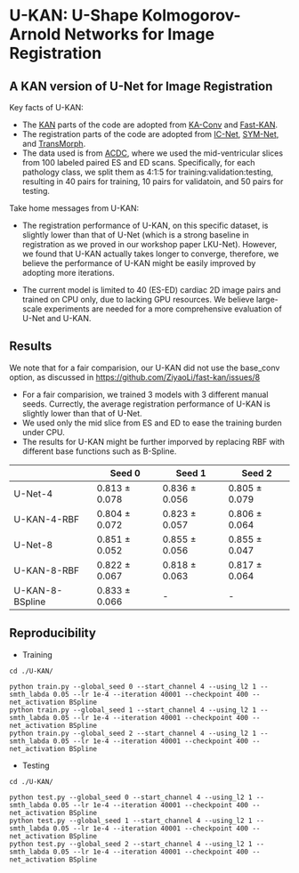 
# U-KAN: U-Shape Kolmogorov-Arnold Networks for Image Registration

## A KAN version of U-Net for Image Registration

Key facts of U-KAN:

* The [KAN](https://github.com/KindXiaoming/pykan) parts of the code are adopted from [KA-Conv](https://github.com/XiangboGaoBarry/KA-Conv) and [Fast-KAN](https://github.com/ZiyaoLi/fast-kan).
* The registration parts of the code are adopted from [IC-Net](https://github.com/zhangjun001/ICNet), [SYM-Net,](https://github.com/cwmok/Fast-Symmetric-Diffeomorphic-Image-Registration-with-Convolutional-Neural-Networks) and [TransMorph](https://github.com/junyuchen245/TransMorph_Transformer_for_Medical_Image_Registration). 
* The data used is from [ACDC](https://www.creatis.insa-lyon.fr/Challenge/acdc/databases.html), where we used the mid-ventricular slices from 100 labeled paired ES and ED scans. Specifically, for each pathology class,  we split them as 4:1:5 for training:validation:testing, resulting in 40 pairs for training, 10 pairs for validatoin, and 50 pairs for testing.

Take home messages from U-KAN:

* The registration performance of U-KAN, on this specific dataset, is slightly lower than that of U-Net (which is a strong baseline in registration as we proved in our workshop paper LKU-Net). However, we found that U-KAN actually takes longer to converge, therefore, we believe the performance of U-KAN might be easily improved by adopting more iterations.

* The current model is limited to 40 (ES-ED) cardiac 2D image pairs and trained on CPU only, due to lacking GPU resources. We believe large-scale experiments are needed for a more comprehensive evaluation of U-Net and U-KAN.

## Results

We note that for a fair comparision, our U-KAN did not use the base_conv option, as discussed in https://github.com/ZiyaoLi/fast-kan/issues/8

* For a fair comparision, we trained 3 models with 3 different manual seeds. Currectly, the average registration performance of U-KAN is slightly lower than that of U-Net.
* We used only the mid slice from ES and ED to ease the training burden under CPU. 
* The results for U-KAN might be further imporved by replacing RBF with different base functions such as B-Spline.

|                 | Seed 0        | Seed 1        | Seed 2        |
|-----------------|---------------|---------------|---------------|
| U-Net-4         | 0.813 ± 0.078 | 0.836 ± 0.056 | 0.805 ± 0.079 |
| U-KAN-4-RBF     | 0.804 ± 0.072 | 0.823 ± 0.057 | 0.806 ± 0.064 |
| U-Net-8         | 0.851 ± 0.052 | 0.855 ± 0.056 | 0.855 ± 0.047 |
| U-KAN-8-RBF     | 0.822 ± 0.067 | 0.818 ± 0.063 | 0.817 ± 0.064 |
| U-KAN-8-BSpline | 0.833 ± 0.066 | -             | -             |


## Reproducibility


* Training

```
cd ./U-KAN/

python train.py --global_seed 0 --start_channel 4 --using_l2 1 --smth_labda 0.05 --lr 1e-4 --iteration 40001 --checkpoint 400 --net_activation BSpline
python train.py --global_seed 1 --start_channel 4 --using_l2 1 --smth_labda 0.05 --lr 1e-4 --iteration 40001 --checkpoint 400 --net_activation BSpline
python train.py --global_seed 2 --start_channel 4 --using_l2 1 --smth_labda 0.05 --lr 1e-4 --iteration 40001 --checkpoint 400 --net_activation BSpline
```

* Testing


```
cd ./U-KAN/

python test.py --global_seed 0 --start_channel 4 --using_l2 1 --smth_labda 0.05 --lr 1e-4 --iteration 40001 --checkpoint 400 --net_activation BSpline
python test.py --global_seed 1 --start_channel 4 --using_l2 1 --smth_labda 0.05 --lr 1e-4 --iteration 40001 --checkpoint 400 --net_activation BSpline
python test.py --global_seed 2 --start_channel 4 --using_l2 1 --smth_labda 0.05 --lr 1e-4 --iteration 40001 --checkpoint 400 --net_activation BSpline
```
